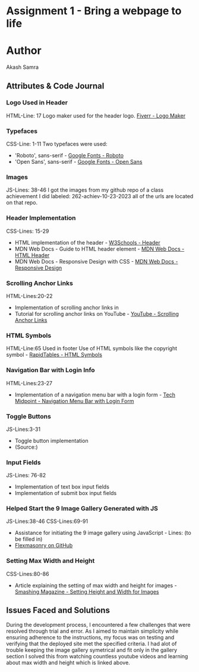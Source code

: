 # Assignment 1 - Bring a webpage to life

# Author
Akash Samra

## Attributes & Code Journal

### Logo Used in Header

HTML-Line: 17
Logo maker used for the header logo. [Fiverr - Logo Maker](https://www.fiverr.com/logo-maker)

### Typefaces

CSS-Line: 1-11
Two typefaces were used:
- 'Roboto', sans-serif - [Google Fonts - Roboto](https://fonts.google.com/specimen/Roboto)
- 'Open Sans', sans-serif - [Google Fonts - Open Sans](https://fonts.google.com/specimen/Open+Sans)

### Images

JS-Lines: 38-46
I got the images from my github repo of a class achievement I did labeled: 262-achiev-10-23-2023
all of the urls are located on that repo.

### Header Implementation

CSS-Lines: 15-29
- HTML implementation of the header - [W3Schools - Header](https://www.w3schools.com/tags/tryit.asp?filename=tryhtml5_header)
- MDN Web Docs - Guide to HTML header element - [MDN Web Docs - HTML Header](https://developer.mozilla.org/en-US/docs/Web/HTML/Element/header)
- MDN Web Docs - Responsive Design with CSS - [MDN Web Docs - Responsive Design](https://developer.mozilla.org/en-US/docs/Learn/CSS/CSS_layout/Responsive_Design)

### Scrolling Anchor Links

HTML-Lines:20-22
- Implementation of scrolling anchor links in 
- Tutorial for scrolling anchor links on YouTube - [YouTube - Scrolling Anchor Links](https://www.youtube.com/watch?v=k4EGA95ZK4o)

### HTML Symbols

HTML-Line:65
Used in footer
Use of HTML symbols like the copyright symbol - [RapidTables - HTML Symbols](https://www.rapidtables.com/web/html/html-codes/html-code-copyright.html)

### Navigation Bar with Login Info

HTML-Lines:23-27
- Implementation of a navigation menu bar with a login form - [Tech Midpoint - Navigation Menu Bar with Login Form](https://techmidpoint.com/navigation-menu-bar-with-login-form/)

### Toggle Buttons

JS-Lines:3-31
- Toggle button implementation 
- (Source:)

### Input Fields

JS-Lines: 76-82
- Implementation of text box input fields 
- Implementation of submit box input fields 

### Helped Start the 9 Image Gallery Generated with JS

JS-Lines:38-46
CSS-Lines:69-91
- Assistance for initiating the 9 image gallery using JavaScript - Lines: (to be filled in)
- [Flexmasonry on GitHub](https://github.com/gilbitron/flexmasonry/tree/master)

### Setting Max Width and Height

CSS-Lines:80-86
- Article explaining the setting of max width and height for images - [Smashing Magazine - Setting Height and Width for Images](https://www.smashingmagazine.com/2020/03/setting-height-width-images-important-again/)

## Issues Faced and Solutions
During the development process, I encountered a few challenges that were resolved through trial and error. As I aimed to maintain simplicity while ensuring adherence to the instructions, my focus was on testing and verifying that the deployed site met the specified criteria. I had alot of trouble keeping the image gallery symetrical and fit only in the gallery section I solved this from watching countless youtube videos and learning about max width and height which is linked above.









